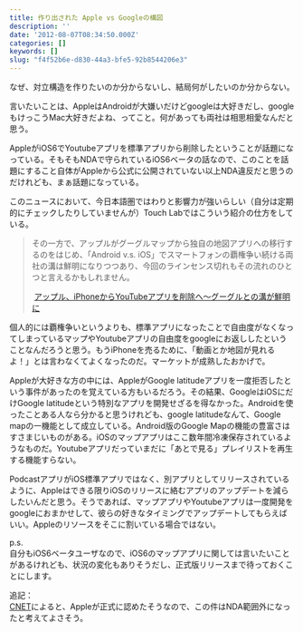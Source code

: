 ```yaml
---
title: 作り出された Apple vs Googleの構図
description: ''
date: '2012-08-07T08:34:50.000Z'
categories: []
keywords: []
slug: "f4f52b6e-d830-44a3-bfe5-92b8544206e3"
---
```

なぜ、対立構造を作りたいのか分からないし、結局何がしたいのか分からない。

言いたいことは、AppleはAndroidが大嫌いだけどgoogleは大好きだし、googleもけっこうMac大好きだよね、ってこと。何があっても両社は相思相愛なんだと思う。

AppleがiOS6でYoutubeアプリを標準アプリから削除したということが話題になっている。そもそもNDAで守られているiOS6ベータの話なので、このことを話題にすること自体がAppleから公式に公開されていない以上NDA違反だと思うのだけれども、まぁ話題になっている。

このニュースにおいて、今日本語圏ではわりと影響力が強いらしい（自分は定期的にチェックしたりしていませんが）Touch Labではこういう紹介の仕方をしている。

> その一方で、アップルがグーグルマップから独自の地図アプリへの移行するのをはじめ、「Android v.s. iOS」でスマートフォンの覇権争い続ける両社の溝は鮮明になりつつあり、今回のラインセンス切れもその流れのひとつと言えるかもしれません。  
>   
>  [アップル、iPhoneからYouTubeアプリを削除へ〜グーグルとの溝が鮮明に](http://ipodtouchlab.com/2012/08/ios6-beta4-youtubeapp-removed.html)

個人的には覇権争いというよりも、標準アプリになったことで自由度がなくなってしまっているマップやYoutubeアプリの自由度をgoogleにお返ししたということなんだろうと思う。もうiPhoneを売るために、「動画とか地図が見れるよ！」とは言わなくてよくなったのだ。マーケットが成熟したおかげで。

Appleが大好きな方の中には、AppleがGoogle latitudeアプリを一度拒否したという事件があったのを覚えている方もいるだろう。その結果、GoogleはiOSにだけGoogle latitudeという特別なアプリを開発せざるを得なかった。Androidを使ったことある人なら分かると思うけれども、google latitudeなんて、Google mapの一機能として成立している。Android版のGoogle Mapの機能の豊富さはすさまじいものがある。iOSのマップアプリはここ数年間冷凍保存されているようなものだ。Youtubeアプリだっていまだに「あとで見る」プレイリストを再生する機能すらない。

PodcastアプリがiOS標準アプリではなく、別アプリとしてリリースされているように、Appleはできる限りiOSのリリースに絡むアプリのアップデートを減らしたいんだと思う。そうであれば、マップアプリやYoutubeアプリは一度開発をgoogleにおまかせして、彼らの好きなタイミングでアップデートしてもらえばいい。Appleのリソースをそこに割いている場合ではない。

p.s.  
自分もiOS6ベータユーザなので、iOS6のマップアプリに関しては言いたいことがあるけれども、状況の変化もありそうだし、正式版リリースまで待っておくことにします。

追記：  
[CNET](http://news.cnet.com/8301-13579_3-57487590-37/apple-drops-the-youtube-app-in-ios-6/)によると、Appleが正式に認めたそうなので、この件はNDA範囲外になったと考えてよさそう。